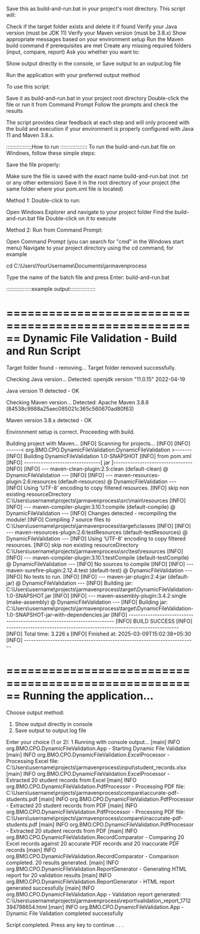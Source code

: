 Save this as build-and-run.bat in your project's root directory.
This script will:

Check if the target folder exists and delete it if found
Verify your Java version (must be JDK 11)
Verify your Maven version (must be 3.8.x)
Show appropriate messages based on your environment setup
Run the Maven build command if prerequisites are met
Create any missing required folders (input, compare, report)
Ask you whether you want to:

Show output directly in the console, or
Save output to an output.log file


Run the application with your preferred output method

To use this script:

Save it as build-and-run.bat in your project root directory
Double-click the file or run it from Command Prompt
Follow the prompts and check the results

The script provides clear feedback at each step and will only proceed with the build and execution if your environment is properly configured with Java 11 and Maven 3.8.x.

::::::::::::::::;How to run ::::::::::::::::::
To run the build-and-run.bat file on Windows, follow these simple steps:

Save the file properly:

Make sure the file is saved with the exact name build-and-run.bat (not .txt or any other extension)
Save it in the root directory of your project (the same folder where your pom.xml file is located)


Method 1: Double-click to run:

Open Windows Explorer and navigate to your project folder
Find the build-and-run.bat file
Double-click on it to execute


Method 2: Run from Command Prompt:

Open Command Prompt (you can search for "cmd" in the Windows start menu)
Navigate to your project directory using the cd command, for example

cd C:\Users\YourUsername\Documents\jarmavenprocess

Type the name of the batch file and press Enter:
build-and-run.bat





:::::::::::::::::example output:::::::::::::::::

======================================================
Dynamic File Validation - Build and Run Script
======================================================

Target folder found - removing...
Target folder removed successfully.

Checking Java version...
Detected: openjdk version "11.0.15" 2022-04-19

Java version 11 detected - OK

Checking Maven version...
Detected: Apache Maven 3.8.6 (84538c9988a25aec085021c365c560670ad80f63)

Maven version 3.8.x detected - OK

Environment setup is correct. Proceeding with build.

Building project with Maven...
[INFO] Scanning for projects...
[INFO] 
[INFO] ------< org.BMO.CPO.DynamicFileValidation:DynamicFileValidation >-------
[INFO] Building DynamicFileValidation 1.0-SNAPSHOT
[INFO]   from pom.xml
[INFO] --------------------------------[ jar ]---------------------------------
[INFO] 
[INFO] --- maven-clean-plugin:2.5:clean (default-clean) @ DynamicFileValidation ---
[INFO] 
[INFO] --- maven-resources-plugin:2.6:resources (default-resources) @ DynamicFileValidation ---
[INFO] Using 'UTF-8' encoding to copy filtered resources.
[INFO] skip non existing resourceDirectory C:\Users\username\projects\jarmavenprocess\src\main\resources
[INFO] 
[INFO] --- maven-compiler-plugin:3.10.1:compile (default-compile) @ DynamicFileValidation ---
[INFO] Changes detected - recompiling the module!
[INFO] Compiling 7 source files to C:\Users\username\projects\jarmavenprocess\target\classes
[INFO] 
[INFO] --- maven-resources-plugin:2.6:testResources (default-testResources) @ DynamicFileValidation ---
[INFO] Using 'UTF-8' encoding to copy filtered resources.
[INFO] skip non existing resourceDirectory C:\Users\username\projects\jarmavenprocess\src\test\resources
[INFO] 
[INFO] --- maven-compiler-plugin:3.10.1:testCompile (default-testCompile) @ DynamicFileValidation ---
[INFO] No sources to compile
[INFO] 
[INFO] --- maven-surefire-plugin:2.12.4:test (default-test) @ DynamicFileValidation ---
[INFO] No tests to run.
[INFO] 
[INFO] --- maven-jar-plugin:2.4:jar (default-jar) @ DynamicFileValidation ---
[INFO] Building jar: C:\Users\username\projects\jarmavenprocess\target\DynamicFileValidation-1.0-SNAPSHOT.jar
[INFO] 
[INFO] --- maven-assembly-plugin:3.4.2:single (make-assembly) @ DynamicFileValidation ---
[INFO] Building jar: C:\Users\username\projects\jarmavenprocess\target\DynamicFileValidation-1.0-SNAPSHOT-jar-with-dependencies.jar
[INFO] ------------------------------------------------------------------------
[INFO] BUILD SUCCESS
[INFO] ------------------------------------------------------------------------
[INFO] Total time:  3.226 s
[INFO] Finished at: 2025-03-09T15:02:38+05:30
[INFO] ------------------------------------------------------------------------

======================================================
Running the application...
======================================================

Choose output method:
1. Show output directly in console
2. Save output to output.log file

Enter your choice (1 or 2): 1
Running with console output...
[main] INFO org.BMO.CPO.DynamicFileValidation.App - Starting Dynamic File Validation
[main] INFO org.BMO.CPO.DynamicFileValidation.ExcelProcessor - Processing Excel file: C:\Users\username\projects\jarmavenprocess\input\student_records.xlsx
[main] INFO org.BMO.CPO.DynamicFileValidation.ExcelProcessor - Extracted 20 student records from Excel
[main] INFO org.BMO.CPO.DynamicFileValidation.PdfProcessor - Processing PDF file: C:\Users\username\projects\jarmavenprocess\compare\accurate-pdf-students.pdf
[main] INFO org.BMO.CPO.DynamicFileValidation.PdfProcessor - Extracted 20 student records from PDF
[main] INFO org.BMO.CPO.DynamicFileValidation.PdfProcessor - Processing PDF file: C:\Users\username\projects\jarmavenprocess\compare\inaccurate-pdf-students.pdf
[main] INFO org.BMO.CPO.DynamicFileValidation.PdfProcessor - Extracted 20 student records from PDF
[main] INFO org.BMO.CPO.DynamicFileValidation.RecordComparator - Comparing 20 Excel records against 20 accurate PDF records and 20 inaccurate PDF records
[main] INFO org.BMO.CPO.DynamicFileValidation.RecordComparator - Comparison completed. 20 results generated.
[main] INFO org.BMO.CPO.DynamicFileValidation.ReportGenerator - Generating HTML report for 20 validation results
[main] INFO org.BMO.CPO.DynamicFileValidation.ReportGenerator - HTML report generated successfully
[main] INFO org.BMO.CPO.DynamicFileValidation.App - Validation report generated: C:\Users\username\projects\jarmavenprocess\report\validation_report_1712394798654.html
[main] INFO org.BMO.CPO.DynamicFileValidation.App - Dynamic File Validation completed successfully

Script completed.
Press any key to continue . . .

